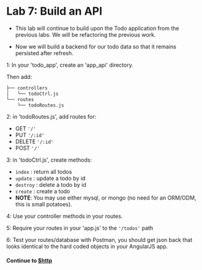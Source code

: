 # Lab 7: Build an API
* This lab will continue to build upon the Todo application from the previous labs. We will be refactoring the previous work. 
  
* Now we will build a backend for our todo data so that it remains persisted after refresh.
  
1: In your 'todo_app', create an 'app_api' directory.  
  
Then add:  
  
```bash
├── controllers
│   └── todoCtrl.js
└── routes
    └── todoRoutes.js
```
  
2: in 'todoRoutes.js', add routes for:
  * GET `'/'`
  * PUT `'/:id'`
  * DELETE `'/:id'`
  * POST `'/'`
  
3: in 'todoCtrl.js', create methods:
  * `index` : return all todos
  * `update` : update a todo by id
  * `destroy` : delete a todo by id
  * `create` : create a todo
* **NOTE**: You may use either mysql, or mongo (no need for an ORM/ODM, this is small potatoes).
  
4: Use your controller methods in your routes.  
  
5: Require your routes in your 'app.js' to the `'/todos'` path  
  
6: Test your routes/database with Postman, you should get json back that looks identical to the hard coded objects in your AngularJS app.
  
#### Continue to [$http](_25_intro_http.md)
